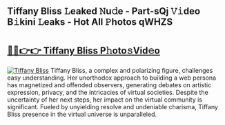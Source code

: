 ## Tiffany Bliss 𝙻eaked 𝙽u𝚍e - Part-sQj 𝚅𝚒deo B𝚒kini 𝙻eaks - Hot All 𝙿hotos qWHZS

# <h2><a href="http://ld0s6hz.urlbe.top/?page=Tiffany+Bliss">🔗🔗👉👉 Tiffany Bliss P𝚑oto𝚜Vid𝚎o</a></h2>

[![Tiffany Bliss](https://i.imgur.com/eBuTRDB.gif)](http://ld0s6hz.urlbe.top/?page=Tiffany+Bliss)
Tiffany Bliss, a complex and polarizing figure, challenges easy understanding. Her unorthodox approach to building a web persona has magnetized and offended observers, generating debates on artistic expression, privacy, and the intricacies of virtual societies. Despite the uncertainty of her next steps, her impact on the virtual community is significant. Fueled by unyielding resolve and undeniable charisma, Tiffany Bliss presence in the virtual universe is unparalleled.
